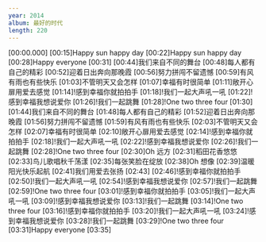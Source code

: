 ```yaml
---
year: 2014
album: 最好的时代
length: 220
---
```

[00:00.000]
[00:15]Happy sun happy day
[00:22]Happy sun happy day
[00:28]Happy everyone
[00:31]
[00:44]我们来自不同的舞台
[00:48]每人都有自己的精彩
[00:52]迎着日出奔向那晚霞
[00:56]努力拼闯不留遗憾
[00:59]有风有雨也有些快乐
[01:03]不管明天又会怎样
[01:07]幸福有时很简单
[01:11]敞开心扉用爱去感觉
[01:14]!感到幸福你就拍拍手
[01:18]!我们一起大声吼一吼
[01:22]!感到幸福我想说爱你
[01:26]!我们一起跳舞
[01:28]!One two three four
[01:30]
[01:44]我们来自不同的舞台
[01:48]每人都有自己的精彩
[01:52]迎着日出奔向那晚霞
[01:56]努力拼闯不留遗憾
[01:59]有风有雨也有些快乐
[02:03]不管明天又会怎样
[02:07]幸福有时很简单
[02:10]敞开心扉用爱去感觉
[02:14]!感到幸福你就拍拍手
[02:18]!我们一起大声吼一吼
[02:22]!感到幸福我想说爱你
[02:26]!我们一起跳舞
[02:28]!One two three four
[02:30]Oh 远方
[02:31]稻田花香悠悠
[02:33]鸟儿歌唱秋千荡漾
[02:35]每张笑脸在绽放
[02:38]Oh 想像
[02:39]温暖阳光快乐起航
[02:41]我们用爱去张扬
[02:43]
[02:46]!感到幸福你就拍拍手
[02:50]!我们一起大声吼一吼
[02:54]!感到幸福我想说爱你
[02:57]!我们一起跳舞
[02:59]!One two three four
[03:01]!感到幸福你就拍拍手
[03:05]!我们一起大声吼一吼
[03:09]!感到幸福我想说爱你
[03:13]!我们一起跳舞
[03:14]!One two three four
[03:16]!感到幸福你就拍拍手
[03:20]!我们一起大声吼一吼
[03:24]!感到幸福我想说爱你
[03:28]!我们一起跳舞
[03:29]!One two three four
[03:31]Happy everyone
[03:35]
